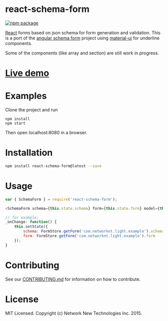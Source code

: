 # react-schema-form

[![npm package](https://img.shields.io/npm/v/react-schema-form.svg?style=flat-square)](https://www.npmjs.org/package/react-schema-form)

[React](http://facebook.github.io/react/) forms based on json schema for form generation and validation. This is a port of the [angular schema form](https://github.com/Textalk/angular-schema-form) project using
[material-ui](http://www.material-ui.com/) for underline components.

Some of the components (like array and section) are still work in progress.

# [Live demo](http://networknt.github.io/react-schema-form/)

# Examples
Clone the project and run

```
npm install
npm start
```

Then open localhost:8080 in a browser.

# Installation

```sh
npm install react-schema-form@latest --save
```

# Usage
```js
var { SchemaForm } = require('react-schema-form');

<SchemaForm schema={this.state.schema} form={this.state.form} model={this.props.model} onModelChange={this.props.onModelChange} />

// for example:
_onChange: function() {
    this.setState({
        schema: FormStore.getForm('com.networknt.light.example').schema,
        form: FormStore.getForm('com.networknt.light.example').form
    });
}
```

# Contributing

See our [CONTRIBUTING.md](https://github.com/networknt/react-schema-form/CONTRIBUTING.md) for information on how to contribute.


# License

MIT Licensed. Copyright (c) Network New Technologies Inc. 2015.
